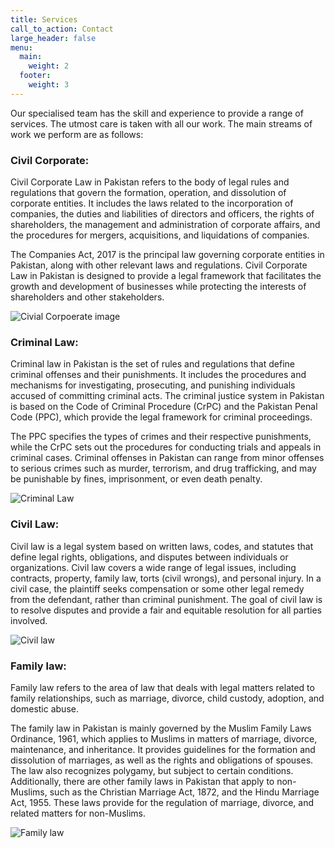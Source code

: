 ```yaml
---
title: Services
call_to_action: Contact
large_header: false
menu:
  main:
    weight: 2
  footer:
    weight: 3
---
```


Our specialised team has the skill and experience to provide a range of services. The utmost care is taken with all our work. The main streams of work we perform are as follows:

### Civil Corporate:

Civil Corporate Law in Pakistan refers to the body of legal rules and regulations that govern the formation, operation, and dissolution of corporate entities. It includes the laws related to the incorporation of companies, the duties and liabilities of directors and officers, the rights of shareholders, the management and administration of corporate affairs, and the procedures for mergers, acquisitions, and liquidations of companies. 

The Companies Act, 2017 is the principal law governing corporate entities in Pakistan, along with other relevant laws and regulations. Civil Corporate Law in Pakistan is designed to provide a legal framework that facilitates the growth and development of businesses while protecting the interests of shareholders and other stakeholders.

![Civial Corpoerate image](/images/service/civial-Corporate.jpg)

### Criminal Law:

Criminal law in Pakistan is the set of rules and regulations that define criminal offenses and their punishments. It includes the procedures and mechanisms for investigating, prosecuting, and punishing individuals accused of committing criminal acts. The criminal justice system in Pakistan is based on the Code of Criminal Procedure (CrPC) and the Pakistan Penal Code (PPC), which provide the legal framework for criminal proceedings. 

The PPC specifies the types of crimes and their respective punishments, while the CrPC sets out the procedures for conducting trials and appeals in criminal cases. Criminal offenses in Pakistan can range from minor offenses to serious crimes such as murder, terrorism, and drug trafficking, and may be punishable by fines, imprisonment, or even death penalty.

![Criminal Law](/images/service/civil-law.jpg)

### Civil Law:

Civil law is a legal system based on written laws, codes, and statutes that define legal rights, obligations, and disputes between individuals or organizations. Civil law covers a wide range of legal issues, including contracts, property, family law, torts (civil wrongs), and personal injury. In a civil case, the plaintiff seeks compensation or some other legal remedy from the defendant, rather than criminal punishment. The goal of civil law is to resolve disputes and provide a fair and equitable resolution for all parties involved.

![Civil law](/images/service/crimial-law.jpg)

### Family law:

Family law refers to the area of law that deals with legal matters related to family relationships, such as marriage, divorce, child custody, adoption, and domestic abuse.

The family law in Pakistan is mainly governed by the Muslim Family Laws Ordinance, 1961, which applies to Muslims in matters of marriage, divorce, maintenance, and inheritance. It provides guidelines for the formation and dissolution of marriages, as well as the rights and obligations of spouses. The law also recognizes polygamy, but subject to certain conditions. Additionally, there are other family laws in Pakistan that apply to non-Muslims, such as the Christian Marriage Act, 1872, and the Hindu Marriage Act, 1955. These laws provide for the regulation of marriage, divorce, and related matters for non-Muslims.

![Family law](/images/service/Family.jpg)

